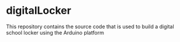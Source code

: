 # digitalLocker
This repository contains the source code that is used to build a digital school locker using the Arduino platform
